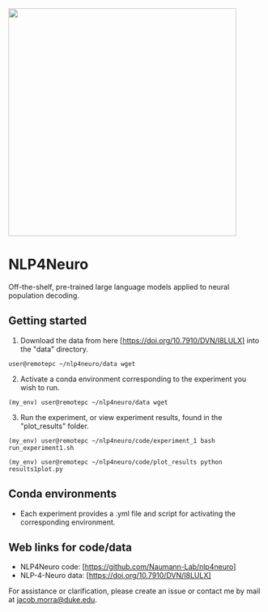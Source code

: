 <img src="https://github.com/user-attachments/assets/5ba45c6e-999b-43a0-881c-689adb8b99d7" width="450">

# NLP4Neuro
Off-the-shelf, pre-trained large language models applied to neural population decoding.

## Getting started

1) Download the data from here [https://doi.org/10.7910/DVN/I8LULX] into the "data" directory.
```
user@remotepc ~/nlp4neuro/data wget 
```

2) Activate a conda environment corresponding to the experiment you wish to run.
```
(my_env) user@remotepc ~/nlp4neuro/data wget 
```

3) Run the experiment, or view experiment results, found in the "plot_results" folder.
```
(my_env) user@remotepc ~/nlp4neuro/code/experiment_1 bash run_experiment1.sh
```
```
(my_env) user@remotepc ~/nlp4neuro/code/plot_results python results1plot.py
```

## Conda environments

- Each experiment provides a .yml file and script for activating the corresponding environment.

## Web links for code/data
- NLP4Neuro code: [https://github.com/Naumann-Lab/nlp4neuro]
- NLP-4-Neuro data: [https://doi.org/10.7910/DVN/I8LULX]

For assistance or clarification, please create an issue or contact me by mail at jacob.morra@duke.edu.

